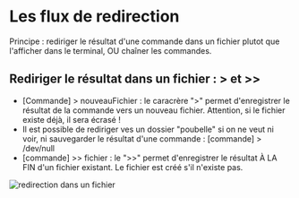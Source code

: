 # Les flux de redirection
Principe : rediriger le résultat d'une commande dans un fichier plutot que l'afficher dans le terminal, OU chaîner les commandes.

## Rediriger le résultat dans un fichier : > et >>
- [Commande] > nouveauFichier : le caracrère ">" permet d'enregistrer le résultat de la commande vers un nouveau fichier. Attention, si le fichier existe déjà, il sera écrasé !
- Il est possible de rediriger ves un dossier "poubelle" si on ne veut ni voir, ni sauvegarder le résultat d'une commande : [commande] > /dev/null
- [commande] >> fichier : le ">>" permet d'enregistrer le résultat À LA FIN d'un fichier existant. Le fichier est créé s'il n'existe pas.  

![redirection dans un fichier](https://user.oc-static.com/files/137001_138000/137849.png "redirection dans un fichier")

